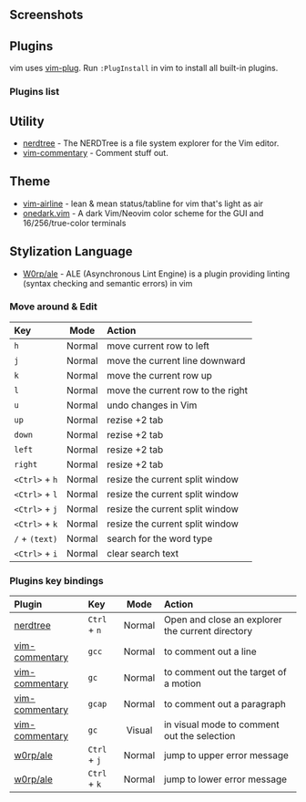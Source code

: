 
## Screenshots


## Plugins

vim uses [vim-plug](https://github.com/junegunn/vim-plug). Run `:PlugInstall` in vim to install all built-in plugins.

### Plugins list

## Utility
- [nerdtree][nerdtree] - The NERDTree is a file system explorer for the Vim editor. 
- [vim-commentary][vim-commentary] - Comment stuff out. 


## Theme
- [vim-airline][vim-airline] - lean & mean status/tabline for vim that's light as air
- [onedark.vim][onedark.vim] - A dark Vim/Neovim color scheme for the GUI and 16/256/true-color terminals 

## Stylization Language
- [W0rp/ale][w0rp/ale] -  ALE (Asynchronous Lint Engine) is a plugin providing linting (syntax checking and semantic errors) in vim


### Move around & Edit

| Key            |      Mode      | Action                                  |
|:---------------|:--------------:|:----------------------------------------|
| `h`            |     Normal     | move current row to left                |
| `j`            |     Normal     | move the current line downward          |
| `k`            |     Normal     | move the current row up                 |
| `l`            |     Normal     | move the current row to the right       |
| `u`            |     Normal     | undo changes in Vim                     |
| `up`           |     Normal     | rezise +2 tab                           |
| `down`         |     Normal     | rezise +2 tab                           |
| `left`         |     Normal     | resize +2 tab                           |
| `right`        |     Normal     | resize +2 tab                           |
| `<Ctrl>` + `h` |     Normal     | resize the current split window         |
| `<Ctrl>` + `l` |     Normal     | resize the current split window         |
| `<Ctrl>` + `j` |     Normal     | resize the current split window         |
| `<Ctrl>` + `k` |     Normal     | resize the current split window         |
| `/` + `(text)` |     Normal     | search for the word type                |
| `<Ctrl>` + `i` |     Normal     | clear search text                       |

### Plugins key bindings

| Plugin                           | Key                      |      Mode     | Action                                                    |
|:---------------------------------|:-------------------------|:-------------:|:----------------------------------------------------------|
| [nerdtree][nerdtree]             | `Ctrl` + `n`             |     Normal    | Open and close an explorer the current directory          |
| [vim-commentary][vim-commentary] | `gcc`                    |     Normal    | to comment out a line                                     |
| [vim-commentary][vim-commentary] | `gc`                     |     Normal    | to comment out the target of a motion                     |
| [vim-commentary][vim-commentary] | `gcap`                   |     Normal    | to comment out a paragraph                                |
| [vim-commentary][vim-commentary] | `gc`                     |     Visual    | in visual mode to comment out the selection               |
| [w0rp/ale][w0rp/ale]             | `Ctrl` + `j`             |     Normal    | jump to upper error message                               | 
| [w0rp/ale][w0rp/ale]             | `Ctrl` + `k`             |     Normal    | jump to lower error message                               | 


[vim-airline]:https://github.com/bling/vim-airline "https://github.com/bling/vim-airline"
[onedark.vim]:https://github.com/joshdick/onedark.vim "https://github.com/joshdick/onedark.vim"
[nerdtree]:https://github.com/preservim/nerdtree  "https://github.com/preservim/nerdtree"
[vim-commentary]:https://github.com/tpope/vim-commentary  "https://github.com/tpope/vim-commentary"
[w0rp/ale]:https://github.com/dense-analysis/ale "https://github.com/dense-analysis/ale"


